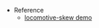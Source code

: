 - Reference
  - [locomotive-skew demo](https://github.com/nicubarbaros/youtube-tutorials-repo/tree/master/7.locomotive-skew)
